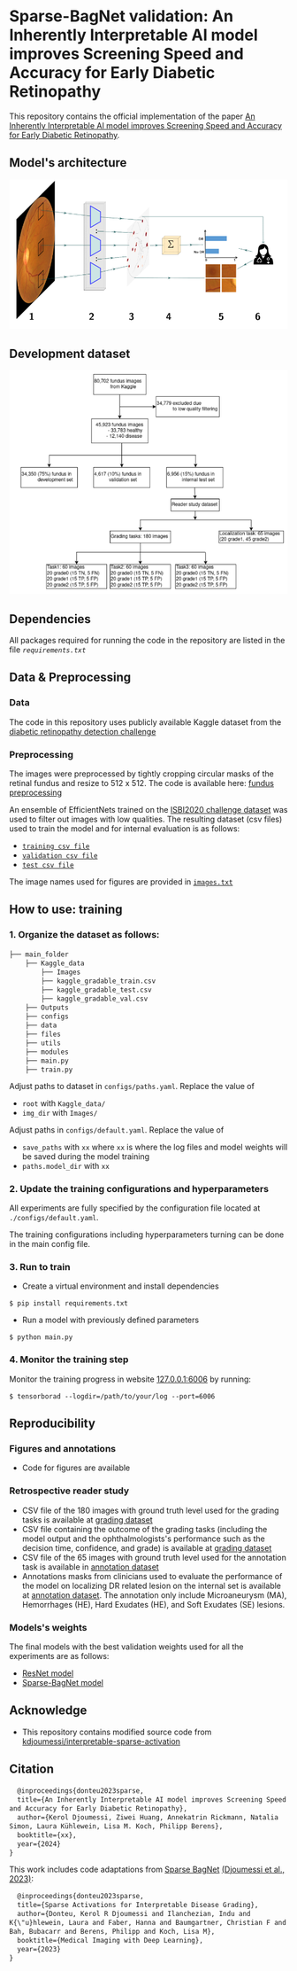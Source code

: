 # Sparse-BagNet validation: An Inherently Interpretable AI model improves Screening Speed and Accuracy for Early Diabetic Retinopathy
This repository contains the official implementation of the paper [An Inherently Interpretable AI model improves Screening Speed and Accuracy for Early Diabetic Retinopathy](https://www.medrxiv.org/content/10.1101/2024.06.27.24309574v1).

## Model's architecture
![Model's architecture](./files/model_architecture.png)

## Development dataset
![Dev dataset](./files/dev_dataset.png)


## Dependencies
All packages required for running the code in the repository are listed in the file _`requirements.txt`_

## Data \& Preprocessing
### Data
The code in this repository uses publicly available Kaggle dataset from the [diabetic retinopathy detection challenge](https://www.kaggle.com/c/diabetic-retinopathy-detection/data)

### Preprocessing
The images were preprocessed by tightly cropping circular masks of the retinal fundus and resize to 512 x 512. The code is available here: [fundus preprocessing](https://github.com/berenslab/fundus\_circle\_cropping)

An ensemble of EfficientNets trained on the [ISBI2020 challenge dataset](https://isbi.deepdr.org/challenge2.html) was used to filter out images with low qualities. The resulting dataset (csv files) used to train the model and for internal evaluation is as follows: 
- [`training csv file`](./files/csv_files/kaggle_gradable_train.csv)
- [`validation csv file`](./files/csv_files/kaggle_gradable_val.csv)
- [`test csv file`](./files/csv_files/kaggle_gradable_test.csv) 

The image names used for figures are provided in [`images.txt`](./files/image.txt)

## How to use: training
### 1. Organize the dataset as follows:
```
├── main_folder
    ├── Kaggle_data
        ├── Images
        ├── kaggle_gradable_train.csv
        ├── kaggle_gradable_test.csv
        ├── kaggle_gradable_val.csv 
    ├── Outputs
    ├── configs
    ├── data
    ├── files
    ├── utils
    ├── modules  
    ├── main.py
    ├── train.py
```

Adjust paths to dataset in `configs/paths.yaml`. Replace the value of
- `root` with `Kaggle_data/`
- `img_dir` with `Images/`

Adjust paths in `configs/default.yaml`. Replace the value of
- `save_paths` with `xx` where `xx` is where the log files and model weights will be saved during the model training
- `paths.model_dir` with `xx`

### 2. Update the training configurations and hyperparameters 
All experiments are fully specified by the configuration file located at `./configs/default.yaml`.

The training configurations including hyperparameters turning can be done in the main config file.

### 3. Run to train
- Create a virtual environment and install dependencies 
```shell
$ pip install requirements.txt
```
- Run a model with previously defined parameters
```shell
$ python main.py
```

### 4. Monitor the training step 
Monitor the training progress in website [127.0.0.1:6006](127.0.0.1:6006) by running:

```
$ tensorborad --logdir=/path/to/your/log --port=6006
```

## Reproducibility
### Figures and annotations
- Code for figures are available

### Retrospective reader study
- CSV file of the 180 images with ground truth level used for the grading tasks is available at [grading dataset](./user_study/grading_task_dataset.csv)
- CSV file containing the outcome of the grading tasks (including the model output and the ophthalmologists's performance such as the decision time, confidence, and grade) is available at [grading dataset](./user_study/grading_task_outcome.csv)
- CSV file of the 65 images with ground truth level used for the annotation task is available in [annotation dataset](./user_study/annotation_task_dataset.csv)
- Annotations masks from clinicians used to evaluate the performance of the model on localizing DR related lesion on the internal set is available at [annotation dataset](./user_study/annotation_task_outcome.csv). The annotation only include Microaneurysm (MA), Hemorrhages (HE), Hard Exudates (HE), and Soft Exudates (SE) lesions. 

### Models's weights
The final models with the best validation weights used for all the experiments are as follows:
- [ResNet model](https://drive.google.com/file/d/19uxCKAGI7B29tL0C89ZRnUaSSfjf01wp/view?usp=drive_link)
- [Sparse-BagNet model](https://drive.google.com/file/d/1-BlykANm7bhJytlg25laWIeLZAtihYUU/view?usp=drive_link)

## Acknowledge
-  This repository contains modified source code from [kdjoumessi/interpretable-sparse-activation](https://github.com/kdjoumessi/interpretable-sparse-activation) 

## Citation
```
  @inproceedings{donteu2023sparse,
  title={An Inherently Interpretable AI model improves Screening Speed and Accuracy for Early Diabetic Retinopathy},
  author={Kerol Djoumessi, Ziwei Huang, Annekatrin Rickmann, Natalia Simon, Laura Kühlewein, Lisa M. Koch, Philipp Berens},
  booktitle={xx},
  year={2024}
}
```

This work includes code adaptations from [Sparse BagNet](https://github.com/kdjoumessi/interpretable-sparse-activation) [(Djoumessi et al., 2023)](https://openreview.net/forum?id=us8BFTsWOq):
```
  @inproceedings{donteu2023sparse,
  title={Sparse Activations for Interpretable Disease Grading},
  author={Donteu, Kerol R Djoumessi and Ilanchezian, Indu and K{\"u}hlewein, Laura and Faber, Hanna and Baumgartner, Christian F and Bah, Bubacarr and Berens, Philipp and Koch, Lisa M},
  booktitle={Medical Imaging with Deep Learning},
  year={2023}
}
```
